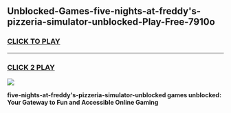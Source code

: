 
## Unblocked-Games-five-nights-at-freddy's-pizzeria-simulator-unblocked-Play-Free-7910o
<h3>
<a href="https://premium76.site?title=five-nights-at-freddy's-pizzeria-simulator-unblocked&ref=21A">CLICK TO PLAY</a></h3>
<hr>

<h3>
<a href="https://premium76.site?title=five-nights-at-freddy's-pizzeria-simulator-unblocked&ref=21A">CLICK 2 PLAY</a>
  
</h3>

<a href="https://premium76.site?title=five-nights-at-freddy's-pizzeria-simulator-unblocked&ref=21A"><img src="https://clearcache.store/games.png"></a>


**five-nights-at-freddy's-pizzeria-simulator-unblocked games unblocked: Your Gateway to Fun and Accessible Online Gaming**
